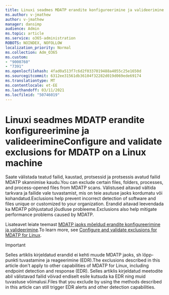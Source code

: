 ```yaml
---
title: Linuxi seadmes MDATP erandite konfigureerimine ja valideerimine
ms.author: v-jmathew
author: v-jmathew
manager: dansimp
audience: Admin
ms.topic: article
ms.service: o365-administration
ROBOTS: NOINDEX, NOFOLLOW
localization_priority: Normal
ms.collection: Adm_O365
ms.custom:
- "9000760"
- "7391"
ms.openlocfilehash: 4fad0a513f7c6d2f0337019488a4055c25e1650d
ms.sourcegitcommit: 6312ee31561db36104f32282d019d069ede69174
ms.translationtype: MT
ms.contentlocale: et-EE
ms.lasthandoff: 03/11/2021
ms.locfileid: "50746019"
---
```

# <a name="configure-and-validate-exclusions-for-mdatp-on-a-linux-machine"></a><span data-ttu-id="7f135-102">Linuxi seadmes MDATP erandite konfigureerimine ja valideerimine</span><span class="sxs-lookup"><span data-stu-id="7f135-102">Configure and validate exclusions for MDATP on a Linux machine</span></span>

<span data-ttu-id="7f135-103">Saate välistada teatud failid, kaustad, protsessid ja protsessis avatud failid MDATP skannimise kaudu.</span><span class="sxs-lookup"><span data-stu-id="7f135-103">You can exclude certain files, folders, processes, and process-opened files from MDATP scans.</span></span> <span data-ttu-id="7f135-104">Välistused aitavad vältida tarkvara ja failide vale tuvastamist, mis on teie asutuse jaoks kordumatu või kohandatud.</span><span class="sxs-lookup"><span data-stu-id="7f135-104">Exclusions help prevent incorrect detection of software and files unique or customized to your organization.</span></span> <span data-ttu-id="7f135-105">Erandid aitavad leevendada ka MDATP põhjustatud jõudluse probleeme.</span><span class="sxs-lookup"><span data-stu-id="7f135-105">Exclusions also help mitigate performance problems caused by MDATP.</span></span>

<span data-ttu-id="7f135-106">Lisateavet leiate teemast [MDATP jaoks mõeldud erandite konfigureerimine ja valideerimine](https://go.microsoft.com/fwlink/?linkid=2144517).</span><span class="sxs-lookup"><span data-stu-id="7f135-106">To learn more, see [Configure and validate exclusions for MDATP for Linux](https://go.microsoft.com/fwlink/?linkid=2144517).</span></span>

> [!IMPORTANT]
> <span data-ttu-id="7f135-107">Selles artiklis kirjeldatud erandid ei kehti muude MDATP jaoks, sh lõpp-punkti tuvastamine ja reageerimine (EDR).</span><span class="sxs-lookup"><span data-stu-id="7f135-107">The exclusions described in this article don't apply to other capabilities of MDATP for Linux, including endpoint detection and response (EDR).</span></span> <span data-ttu-id="7f135-108">Selles artiklis kirjeldatud meetodite abil välistavad failid võivad endiselt esile kutsuda ka EDR ning muid tuvastuse võimalusi.</span><span class="sxs-lookup"><span data-stu-id="7f135-108">Files that you exclude by using the methods described in this article can still trigger EDR alerts and other detection capabilities.</span></span>
